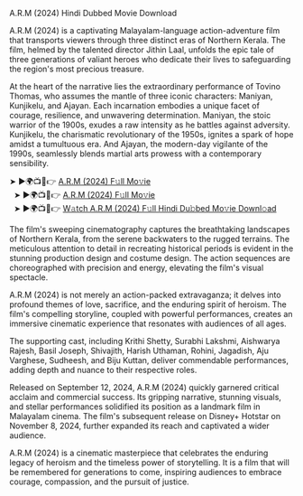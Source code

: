 A.R.M (2024) Hindi Dubbed Movie Download

A.R.M (2024) is a captivating Malayalam-language action-adventure film that transports viewers through three distinct eras of Northern Kerala. The film, helmed by the talented director Jithin Laal, unfolds the epic tale of three generations of valiant heroes who dedicate their lives to safeguarding the region's most precious treasure.

At the heart of the narrative lies the extraordinary performance of Tovino Thomas, who assumes the mantle of three iconic characters: Maniyan, Kunjikelu, and Ajayan. Each incarnation embodies a unique facet of courage, resilience, and unwavering determination. Maniyan, the stoic warrior of the 1900s, exudes a raw intensity as he battles against adversity. Kunjikelu, the charismatic revolutionary of the 1950s, ignites a spark of hope amidst a tumultuous era. And Ajayan, the modern-day vigilante of the 1990s, seamlessly blends martial arts prowess with a contemporary sensibility.

<div>➤ ►🌍📺📱👉 <a href="https://assimilatecigarettes.com/efjxq7mxs?key=f2bb7d7eb82d5b0f6733f6f1e95f22b3">A.R.M (2024) F𝚞ll Mo𝚟ie</a><div>&nbsp;
➤ ►🌍📺📱👉 <a href="https://assimilatecigarettes.com/efjxq7mxs?key=f2bb7d7eb82d5b0f6733f6f1e95f22b3">A.R.M (2024) F𝚞ll Mo𝚟ie</a></div><div>&nbsp;
➤ ►🌍📺📱👉 <a href="https://assimilatecigarettes.com/efjxq7mxs?key=f2bb7d7eb82d5b0f6733f6f1e95f22b3">W𝚊tch A.R.M (2024) F𝚞ll Hindi Du𝚋bed Mo𝚟ie Downl𝚘ad</a></div>

The film's sweeping cinematography captures the breathtaking landscapes of Northern Kerala, from the serene backwaters to the rugged terrains. The meticulous attention to detail in recreating historical periods is evident in the stunning production design and costume design. The action sequences are choreographed with precision and energy, elevating the film's visual spectacle.

A.R.M (2024) is not merely an action-packed extravaganza; it delves into profound themes of love, sacrifice, and the enduring spirit of heroism. The film's compelling storyline, coupled with powerful performances, creates an immersive cinematic experience that resonates with audiences of all ages.

The supporting cast, including Krithi Shetty, Surabhi Lakshmi, Aishwarya Rajesh, Basil Joseph, Shivajith, Harish Uthaman, Rohini, Jagadish, Aju Varghese, Sudheesh, and Biju Kuttan, deliver commendable performances, adding depth and nuance to their respective roles.   

Released on September 12, 2024, A.R.M (2024) quickly garnered critical acclaim and commercial success. Its gripping narrative, stunning visuals, and stellar performances solidified its position as a landmark film in Malayalam cinema. The film's subsequent release on Disney+ Hotstar on November 8, 2024, further expanded its reach and captivated a wider audience.

A.R.M (2024) is a cinematic masterpiece that celebrates the enduring legacy of heroism and the timeless power of storytelling. It is a film that will be remembered for generations to come, inspiring audiences to embrace courage, compassion, and the pursuit of justice.
